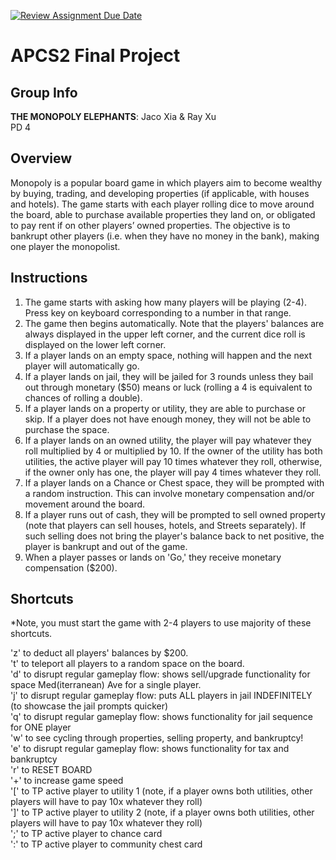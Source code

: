 [![Review Assignment Due Date](https://classroom.github.com/assets/deadline-readme-button-24ddc0f5d75046c5622901739e7c5dd533143b0c8e959d652212380cedb1ea36.svg)](https://classroom.github.com/a/syDSSnTt)
# APCS2 Final Project

## Group Info

**THE MONOPOLY ELEPHANTS**:
Jaco Xia & Ray Xu   
PD 4   

## Overview

Monopoly is a popular board game in which players aim to become wealthy by buying, trading, and developing properties (if applicable, with houses and hotels). The game starts with each player rolling dice to move around the board, able to purchase available properties they land on, or obligated to pay rent if on other players’ owned properties. The objective is to bankrupt other players (i.e. when they have no money in the bank), making one player the monopolist.

## Instructions

1. The game starts with asking how many players will be playing (2-4). Press key on keyboard corresponding to a number in that range.
2. The game then begins automatically. Note that the players' balances are always displayed in the upper left corner, and the current dice roll is displayed on the lower left corner.
3. If a player lands on an empty space, nothing will happen and the next player will automatically go.
4. If a player lands on jail, they will be jailed for 3 rounds unless they bail out through monetary ($50) means or luck (rolling a 4 is equivalent to chances of rolling a double).
5. If a player lands on a property or utility, they are able to purchase or skip. If a player does not have enough money, they will not be able to purchase the space.
6. If a player lands on an owned utility, the player will pay whatever they roll multiplied by 4 or multiplied by 10. If the owner of the utility has both utilities, the active player will pay 10 times whatever they roll, otherwise, if the owner only has one, the player will pay 4 times whatever they roll.  
7. If a player lands on a Chance or Chest space, they will be prompted with a random instruction. This can involve monetary compensation and/or movement around the board.
8. If a player runs out of cash, they will be prompted to sell owned property (note that players can sell houses, hotels, and Streets separately). If such selling does not bring the player's balance back to net positive, the player is bankrupt and out of the game.
9. When a player passes or lands on 'Go,' they receive monetary compensation ($200).



## Shortcuts

*Note, you must start the game with 2-4 players to use majority of these shortcuts.

'z' to deduct all players' balances by $200.  
't' to teleport all players to a random space on the board.   
'd' to disrupt regular gameplay flow: shows sell/upgrade functionality for space Med(iterranean) Ave for a single player.   
'j' to disrupt regular gameplay flow: puts ALL players in jail INDEFINITELY (to showcase the jail prompts quicker)   
'q' to disrupt regular gameplay flow: shows functionality for jail sequence for ONE player  
'w' to see cycling through properties, selling property, and bankruptcy!  
'e' to disrupt regular gameplay flow: shows functionality for tax and bankruptcy   
'r' to RESET BOARD    
'+' to increase game speed    
'[' to TP active player to utility 1  (note, if a player owns both utilities,   other players will have to pay 10x whatever they roll)  
']' to TP active player to utility 2  (note, if a player owns both utilities,  other players will have to pay 10x whatever they roll)  
';' to TP active player to chance card  
':' to TP active player to community chest card  